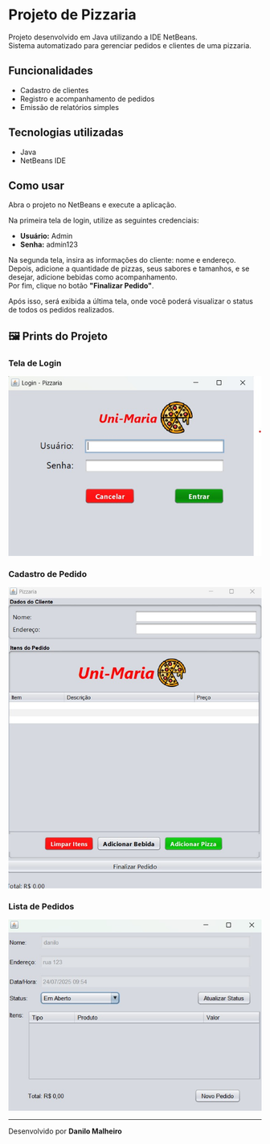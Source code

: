 # Projeto de Pizzaria

Projeto desenvolvido em Java utilizando a IDE NetBeans.  
Sistema automatizado para gerenciar pedidos e clientes de uma pizzaria.

## Funcionalidades

- Cadastro de clientes
- Registro e acompanhamento de pedidos
- Emissão de relatórios simples

## Tecnologias utilizadas

- Java
- NetBeans IDE

## Como usar

Abra o projeto no NetBeans e execute a aplicação.

Na primeira tela de login, utilize as seguintes credenciais:
- **Usuário:** Admin
- **Senha:** admin123

Na segunda tela, insira as informações do cliente: nome e endereço.  
Depois, adicione a quantidade de pizzas, seus sabores e tamanhos, e se desejar, adicione bebidas como acompanhamento.  
Por fim, clique no botão **"Finalizar Pedido"**.

Após isso, será exibida a última tela, onde você poderá visualizar o status de todos os pedidos realizados.
## 🖼️ Prints do Projeto

### Tela de Login
![Tela de Login](Imagens/Print_Login.jpg)

### Cadastro de Pedido
![Cadastro de Pedido](Imagens/Print_Cadastro_Pedido.jpg)

### Lista de Pedidos
![Lista de Pedidos](Imagens/Print_Status_Pedidos.jpg)

---

Desenvolvido por **Danilo Malheiro**
